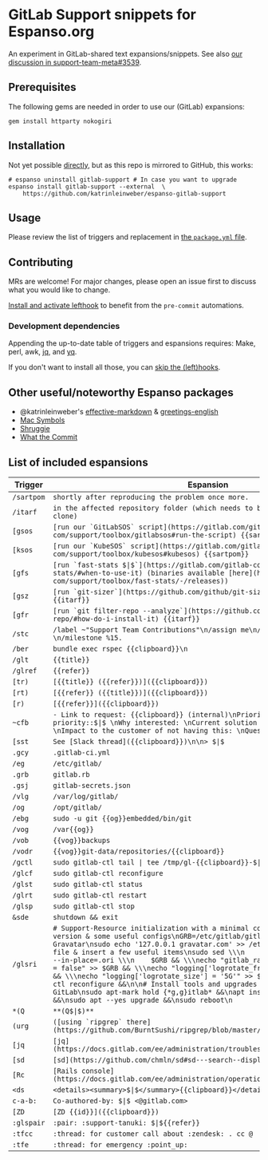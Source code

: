 # GitLab Support snippets for Espanso.org

An experiment in GitLab-shared text expansions/snippets.
See also [our discussion in support-team-meta#3539](https://gitlab.com/gitlab-com/support/support-team-meta/-/issues/3539#note_597649648).

## Prerequisites

The following gems are needed in order to use our (GitLab) expansions:

```shell
gem install httparty nokogiri
```

## Installation

Not yet possible [directly](https://espanso.org/docs/packages/#from-a-repository),
but as this repo is mirrored to GitHub, this works:

```shell
# espanso uninstall gitlab-support # In case you want to upgrade
espanso install gitlab-support --external  \
    https://github.com/katrinleinweber/espanso-gitlab-support
```

## Usage

Please review the list of triggers and replacement in [the `package.yml` file](gitlab-support/0.1.0/package.yml).

## Contributing

MRs are welcome! For major changes, please open an issue first to discuss what you would like to change.

[Install and activate lefthook](https://github.com/evilmartians/lefthook/blob/master/docs/full_guide.md#installation)
to benefit from the `pre-commit` automations.

### Development dependencies

Appending the up-to-date table of triggers and espansions requires:
Make, perl, awk,
[jq](https://stedolan.github.io/jq/), and
[yq](https://mikefarah.gitbook.io/yq/).

If you don't want to install all those, you can
[skip the (left)hooks](https://github.com/evilmartians/lefthook/blob/master/docs/full_guide.md#skip-lefthook-execution).

## Other useful/noteworthy Espanso packages

- @katrinleinweber's [effective-markdown](https://github.com/katrinleinweber/espanso-effective-markdown) & [greetings-english](https://github.com/katrinleinweber/espanso-greetings-english)
- [Mac Symbols](https://hub.espanso.org/packages/mac-symbols/)
- [Shruggie](https://hub.espanso.org/packages/shruggie/)
- [What the Commit](https://hub.espanso.org/packages/wtc/)

## List of included espansions

Trigger | Espansion
------- | ---------
``` /sartpom ``` | ``` shortly after reproducing the problem once more. ```
``` /itarf ``` | ``` in the affected repository folder (which needs to be a full, up-to-date clone) ```
``` [gsos ``` | ``` [run our `GitLabSOS` script](https://gitlab.com/gitlab-com/support/toolbox/gitlabsos#run-the-script) {{sartpom}} ```
``` [ksos ``` | ``` [run our `KubeSOS` script](https://gitlab.com/gitlab-com/support/toolbox/kubesos#kubesos) {{sartpom}} ```
``` [gfs ``` | ``` [run `fast-stats $\|$`](https://gitlab.com/gitlab-com/support/toolbox/fast-stats/#when-to-use-it) (binaries available [here](https://gitlab.com/gitlab-com/support/toolbox/fast-stats/-/releases)) ```
``` [gsz ``` | ``` [run `git-sizer`](https://github.com/github/git-sizer#getting-started) {{itarf}} ```
``` [gfr ``` | ``` [run `git filter-repo --analyze`](https://github.com/newren/git-filter-repo/#how-do-i-install-it) {{itarf}} ```
``` /stc ``` | ``` /label ~"Support Team Contributions"\n/assign me\n/assign_reviewer \n/milestone %15. ```
``` /ber ``` | ``` bundle exec rspec {{clipboard}}\n ```
``` /glt ``` | ``` {{title}} ```
``` /glref ``` | ``` {{refer}} ```
``` [tr) ``` | ``` [{{title}} ({{refer}})]({{clipboard}}) ```
``` [rt) ``` | ``` [{{refer}} ({{title}})]({{clipboard}}) ```
``` [r) ``` | ``` [{{refer}}]({{clipboard}}) ```
``` ~cfb ``` | ``` - Link to request: {{clipboard}} (internal)\nPriority: ~customer priority::$\|$ \nWhy interested: \nCurrent solution for this problem: \nImpact to the customer of not having this: \nQuestions: \nPM to mention: @ ```
``` [sst ``` | ``` See [Slack thread]({{clipboard}})\n\n> $\|$ ```
``` .gcy ``` | ``` .gitlab-ci.yml ```
``` /eg ``` | ``` /etc/gitlab/ ```
``` .grb ``` | ``` gitlab.rb ```
``` .gsj ``` | ``` gitlab-secrets.json ```
``` /vlg ``` | ``` /var/log/gitlab/ ```
``` /og ``` | ``` /opt/gitlab/ ```
``` /ebg ``` | ``` sudo -u git {{og}}embedded/bin/git ```
``` /vog ``` | ``` /var{{og}} ```
``` /vob ``` | ``` {{vog}}backups ```
``` /vodr ``` | ``` {{vog}}git-data/repositories/{{clipboard}} ```
``` /gctl ``` | ``` sudo gitlab-ctl tail \| tee /tmp/gl-{{clipboard}}-$\|$.txt ```
``` /glcf ``` | ``` sudo gitlab-ctl reconfigure ```
``` /glst ``` | ``` sudo gitlab-ctl status ```
``` /glrt ``` | ``` sudo gitlab-ctl restart ```
``` /glsp ``` | ``` sudo gitlab-ctl stop ```
``` &sde ``` | ``` shutdown && exit ```
``` /glsri ``` | ``` # Support-Resource initialization with a minimal configuration,\n# pinned version & some useful configs\nGRB=/etc/gitlab/gitlab.rb\n\n# Block Gravatar\nsudo echo '127.0.0.1 gravatar.com' >> /etc/hosts\n\n# Clear config file & insert a few useful items\nsudo sed \\\n    -e 's/#.*$//;/^$/d' \\\n    --in-place=.ori \\\n    $GRB && \\\necho "gitlab_rails['usage_ping_enabled'] = false" >> $GRB && \\\necho "logging['logrotate_frequency'] = nil" >> $GRB && \\\necho "logging['logrotate_size'] = '5G'" >> $GRB && \\\nsudo gitlab-ctl reconfigure &&\n\n# Install tools and upgrades without changing GitLab\nsudo apt-mark hold {*g,g}itlab* &&\napt install --yes ripgrep jq &&\nsudo apt --yes upgrade &&\nsudo reboot\n ```
``` *(Q ``` | ``` **(Q$\|$)**  ```
``` (urg ``` | ``` ([using `ripgrep` there](https://github.com/BurntSushi/ripgrep/blob/master/GUIDE.md)) ```
``` [jq ``` | ``` [jq](https://docs.gitlab.com/ee/administration/troubleshooting/log_parsing.html) ```
``` [sd ``` | ``` [sd](https://github.com/chmln/sd#sd---search--displace) ```
``` [Rc ``` | ``` [Rails console](https://docs.gitlab.com/ee/administration/operations/rails_console.html) ```
``` <ds ``` | ``` <details><summary>$\|$</summary>{{clipboard}}</details> ```
``` c-a-b: ``` | ``` Co-authored-by: $\|$ <@gitlab.com> ```
``` [ZD ``` | ``` [ZD {{id}}]({{clipboard}}) ```
``` :glspair ``` | ``` :pair: :support-tanuki: $\|${{refer}} ```
``` :tfcc ``` | ``` :thread: for customer call about :zendesk: . cc @ ```
``` :tfe ``` | ``` :thread: for emergency :point_up: ```
